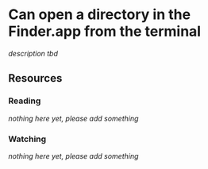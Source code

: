 # Can open a directory in the Finder.app from the terminal
_description tbd_
## Resources
### Reading
_nothing here yet, please add something_
### Watching
_nothing here yet, please add something_
